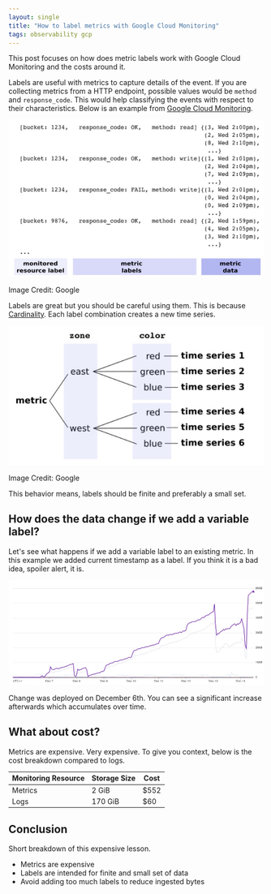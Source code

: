 ```yaml
---
layout: single
title: "How to label metrics with Google Cloud Monitoring"
tags: observability gcp
---
```


This post focuses on how does metric labels work with Google Cloud Monitoring
and the costs around it.

Labels are useful with metrics to capture details of the event. If you are
collecting metrics from a HTTP endpoint, possible values would be `method`
and `response_code`. This would help classifying the events with respect to
their characteristics. Below is an example from [Google Cloud Monitoring](https://cloud.google.com/monitoring/api/v3/metric-model#generic-label-info).


![Google Cloud](../assets/2021-12-28-metric-labels-labels.jpg)

Image Credit: Google

Labels are great but you should be careful using them. This is because
[Cardinality](https://cloud.google.com/monitoring/api/v3/metric-model#cardinality).
Each label combination creates a new time series.

![Google Cloud](../assets/2021-12-28-metric-labels-time-series.jpg)

Image Credit: Google

This behavior means, labels should be finite and preferably a small set.

## How does the data change if we add a variable label?

Let's see what happens if we add a variable label to an existing metric. In this
example we added current timestamp as a label. If you think it is a bad idea,
spoiler alert, it is.

![](../assets/2021-12-28-metric-labels-metric-bytes-ingested.jpg)

Change was deployed on December 6th. You can see a significant increase
afterwards which accumulates over time.

## What about cost?

Metrics are expensive. Very expensive. To give you context, below is the cost
breakdown compared to logs.

| Monitoring Resource | Storage Size | Cost |
| ------------------- | ------------ | ---- |
| Metrics             | 2 GiB        | $552 |
| Logs                | 170 GiB      | $60  |

## Conclusion

Short breakdown of this expensive lesson.

- Metrics are expensive
- Labels are intended for finite and small set of data
- Avoid adding too much labels to reduce ingested bytes

